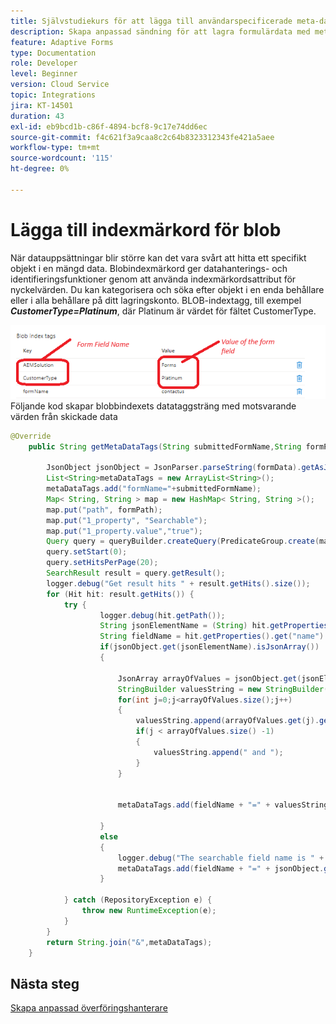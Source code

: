 ```yaml
---
title: Självstudiekurs för att lägga till användarspecificerade meta-datataggar
description: Skapa anpassad sändning för att lagra formulärdata med metadatataggar i Azure
feature: Adaptive Forms
type: Documentation
role: Developer
level: Beginner
version: Cloud Service
topic: Integrations
jira: KT-14501
duration: 43
exl-id: eb9bcd1b-c86f-4894-bcf8-9c17e74dd6ec
source-git-commit: f4c621f3a9caa8c2c64b8323312343fe421a5aee
workflow-type: tm+mt
source-wordcount: '115'
ht-degree: 0%

---
```


# Lägga till indexmärkord för blob

När datauppsättningar blir större kan det vara svårt att hitta ett specifikt objekt i en mängd data. Blobindexmärkord ger datahanterings- och identifieringsfunktioner genom att använda indexmärkordsattribut för nyckelvärden. Du kan kategorisera och söka efter objekt i en enda behållare eller i alla behållare på ditt lagringskonto. BLOB-indextagg, till exempel _**CustomerType=Platinum**_, där Platinum är värdet för fältet CustomerType.

![index-tags](assets/blob-with-index-tags1.png)
Följande kod skapar blobbindexets datataggsträng med motsvarande värden från skickade data

```java
@Override
    public String getMetaDataTags(String submittedFormName,String formPath,Session session,String formData) {

        JsonObject jsonObject = JsonParser.parseString(formData).getAsJsonObject();
        List<String>metaDataTags = new ArrayList<String>();
        metaDataTags.add("formName="+submittedFormName);
        Map< String, String > map = new HashMap< String, String >();
        map.put("path", formPath);
        map.put("1_property", "Searchable");
        map.put("1_property.value","true");
        Query query = queryBuilder.createQuery(PredicateGroup.create(map),session);
        query.setStart(0);
        query.setHitsPerPage(20);
        SearchResult result = query.getResult();
        logger.debug("Get result hits " + result.getHits().size());
        for (Hit hit: result.getHits()) {
            try {
                    logger.debug(hit.getPath());
                    String jsonElementName = (String) hit.getProperties().get("name");
                    String fieldName = hit.getProperties().get("name").toString();
                    if(jsonObject.get(jsonElementName).isJsonArray())
                    {
                        
                        JsonArray arrayOfValues = jsonObject.get(jsonElementName).getAsJsonArray();
                        StringBuilder valuesString = new StringBuilder();
                        for(int j=0;j<arrayOfValues.size();j++)
                        {
                            valuesString.append(arrayOfValues.get(j).getAsString());
                            if(j < arrayOfValues.size() -1)
                            {
                                valuesString.append(" and ");
                            }
                        }

                        
                        metaDataTags.add(fieldName + "=" + valuesString.toString());

                    }
                    else
                    {
                        logger.debug("The searchable field name is " + fieldName + "the json element name is " + jsonElementName);
                        metaDataTags.add(fieldName + "=" + jsonObject.get(jsonElementName).getAsString());
                    }

            } catch (RepositoryException e) {
                throw new RuntimeException(e);
            }
        }
        return String.join("&",metaDataTags);
    }
```

## Nästa steg

[Skapa anpassad överföringshanterare](./create-custom-submit.md)

